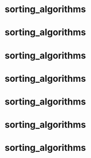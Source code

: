 # sorting_algorithms
# sorting_algorithms
# sorting_algorithms
# sorting_algorithms
# sorting_algorithms
# sorting_algorithms
# sorting_algorithms
